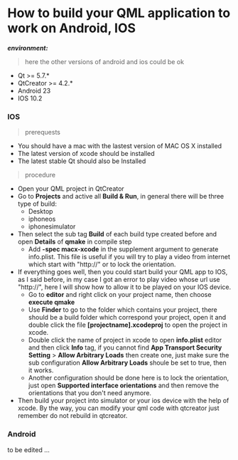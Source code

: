 # How to build your QML application to work on Android, IOS

***environment:***
> here the other versions of android and ios could be ok

* Qt >= 5.7.*
* QtCreator >= 4.2.*
* Android 23
* IOS 10.2

### IOS
> prerequests

* You should have a mac with the lastest version of MAC OS X installed
* The latest version of xcode should be installed 
* The latest stable Qt should also be Installed

> procedure

* Open your QML project in QtCreator
* Go to **Projects** and active all **Build & Run**, in general there will be
  three type of build:
  * Desktop
  * iphoneos
  * iphonesimulator
* Then select the sub tag **Build** of each build type created before and open
  **Details** of **qmake** in compile step
  * Add **-spec macx-xcode** in the supplement argument to generate info.plist.
    This file is useful if you will try to play a video from internet which
    start with "http://" or to lock the orientation.
* If everything goes well, then you could start build your QML app to IOS, as
  I said before, in my case I got an error to play video whose url use
  "http://", here I will show how to allow it to be played on your IOS device.
  * Go to **editor** and right click on your project name, then choose
    **execute qmake**
  * Use **Finder** to go to the folder which contains your project, there
    should be a build folder which correspond your project, open it and double
    click the file **[projectname].xcodeproj** to open the project in xcode.
  * Double click the name of project in xcode to open **info.plist** editor and
    then click **Info** tag, if you cannot find **App Transport Security
    Setting** > **Allow Arbitrary Loads** then create one, just make sure the
    sub configuration **Allow Arbitrary Loads** shoule be set to true, then it
    works.
  * Another configuration should be done here is to lock the orientation, just
    open **Supported interface orientations** and then remove the orientations
    that you don't need anymore.
* Then build your project into simulator or your ios device with the help of
  xcode. By the way, you can modify your qml code with qtcreator just remember
  do not rebuild in qtcreator.

### Android

to be edited ...
